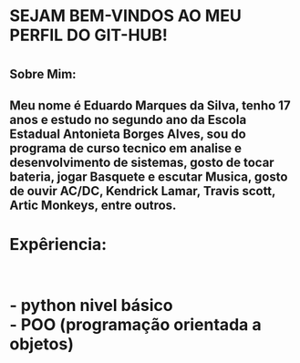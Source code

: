 <h1>SEJAM BEM-VINDOS AO MEU PERFIL DO GIT-HUB!<h1>

<h2>Sobre Mim:<h2>

<h2>Meu nome é Eduardo Marques da Silva, tenho 17 anos e estudo no segundo ano da Escola Estadual Antonieta Borges Alves, sou do programa de curso tecnico em analise e desenvolvimento de sistemas, gosto de tocar bateria, jogar Basquete e escutar Musica, gosto de ouvir AC/DC, Kendrick Lamar, Travis scott, Artic Monkeys, entre outros.<h2>

<h1>Expêriencia:<h1>

<br>- python nivel básico
<br>- POO (programação orientada a objetos)
<br>

